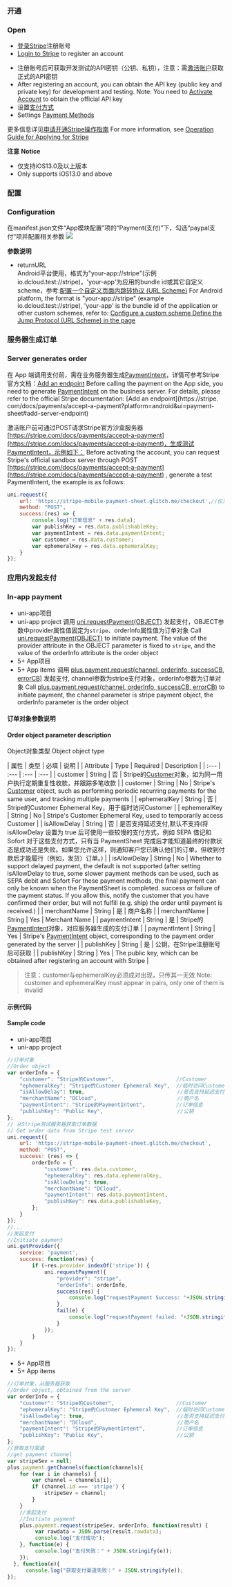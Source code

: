 ### 开通  
### Open
- [登录Stripe](https://dashboard.stripe.com/login)注册账号
- [Login to Stripe](https://dashboard.stripe.com/login) to register an account
* 注册账号后可获取开发测试的API密钥（公钥、私钥），注意：需[激活账户](https://dashboard.stripe.com/account/onboarding)获取正式的API密钥
* After registering an account, you can obtain the API key (public key and private key) for development and testing. Note: You need to [Activate Account](https://dashboard.stripe.com/account/onboarding) to obtain the official API key
* 设置[支付方式](https://dashboard.stripe.com/settings/payment_methods)
* Settings [Payment Methods](https://dashboard.stripe.com/settings/payment_methods)

更多信息详见[申请开通Stripe操作指南](https://uniapp.dcloud.io/app-payment-stripe-open)
For more information, see [Operation Guide for Applying for Stripe](https://uniapp.dcloud.io/app-payment-stripe-open)

**注意**
**Notice**
- 仅支持iOS13.0及以上版本
- Only supports iOS13.0 and above

### 配置  
### Configuration
在manifest.json文件“App模块配置”项的“Payment(支付)”下，勾选“paypal支付”项并配置相关参数
![](https://native-res.dcloud.net.cn/images/uniapp/payment/stripe_setup_manifest_info.png)

**参数说明**  
- returnURL  
Android平台使用，格式为"your-app://stripe"(示例 io.dcloud.test://stripe)，'your-app'为应用的bundle id或其它自定义scheme，参考:[配置一个自定义页面内跳转协议 (URL Scheme)](https://ask.dcloud.net.cn/article/64)
For Android platform, the format is "your-app://stripe" (example io.dcloud.test://stripe), 'your-app' is the bundle id of the application or other custom schemes, refer to: [Configure a custom scheme Define the Jump Protocol (URL Scheme) in the page](https://ask.dcloud.net.cn/article/64)


### 服务器生成订单
### Server generates order
在 App 端调用支付前，需在业务服务器生成[PaymentIntent](https://stripe.com/docs/api/payment_intents)，详情可参考Stripe官方文档：[Add an endpoint](https://stripe.com/docs/payments/accept-a-payment?platform=android&ui=payment-sheet#add-server-endpoint)
Before calling the payment on the App side, you need to generate [PaymentIntent](https://stripe.com/docs/api/payment_intents) on the business server. For details, please refer to the official Stripe documentation: [Add an endpoint](https://stripe. com/docs/payments/accept-a-payment?platform=android&ui=payment-sheet#add-server-endpoint)

激活账户前可通过POST请求Stripe官方沙盒服务器[https://stripe.com/docs/payments/accept-a-payment](https://stripe.com/docs/payments/accept-a-payment)，生成测试PaymentIntent，示例如下：
Before activating the account, you can request Stripe's official sandbox server through POST [https://stripe.com/docs/payments/accept-a-payment](https://stripe.com/docs/payments/accept-a-payment) , generate a test PaymentIntent, the example is as follows:

```  js
uni.request({
    url: 'https://stripe-mobile-payment-sheet.glitch.me/checkout',//仅为示例
    method: "POST", 
    success:(res) => {
        console.log("订单信息" + res.data);
        var publishKey = res.data.publishableKey;
        var paymentIntent = res.data.paymentIntent; 
        var customer = res.data.customer;
        var ephemeralKey = res.data.ephemeralKey;
    }
});
```


### 应用内发起支付
### In-app payment

- uni-app项目  
- uni-app project
调用 [uni.requestPayment(OBJECT)](https://uniapp.dcloud.io/api/plugins/payment?id=requestpayment) 发起支付，OBJECT参数中provider属性值固定为`stripe`、orderInfo属性值为订单对象
Call [uni.requestPayment(OBJECT)](https://uniapp.dcloud.io/api/plugins/payment?id=requestpayment) to initiate payment. The value of the provider attribute in the OBJECT parameter is fixed to `stripe`, and the value of the orderInfo attribute is the order object
- 5+ App项目  
- 5+ App items
调用 [plus.payment.request(channel, orderInfo, successCB, errorCB)](https://www.html5plus.org/doc/zh_cn/payment.html#plus.payment.request) 发起支付, channel参数为stripe支付对象，orderInfo参数为订单对象
Call [plus.payment.request(channel, orderInfo, successCB, errorCB)](https://www.html5plus.org/doc/zh_cn/payment.html#plus.payment.request) to initiate payment, the channel parameter is stripe payment object, the orderInfo parameter is the order object


#### 订单对象参数说明  
#### Order object parameter description
Object对象类型
Object object type

| 属性 | 类型 | 必填 | 说明 |
| Attribute | Type | Required | Description |
| :--- | :--- | :--- | :--- |
| customer | String | 否 | Stripe的[Customer](https://stripe.com/docs/api/customers)对象，如为同一用户执行定期重复性收款，并跟踪多笔收款 |
| customer | String | No | Stripe's [Customer](https://stripe.com/docs/api/customers) object, such as performing periodic recurring payments for the same user, and tracking multiple payments |
| ephemeralKey | String | 否 | Stripe的Customer Ephemeral Key，用于临时访问Customer |
| ephemeralKey | String | No | Stripe's Customer Ephemeral Key, used to temporarily access Customer |
| isAllowDelay | String | 否 | 是否支持延迟支付,默认不支持(将 isAllowDelay 设置为 true 后可使用一些较慢的支付方式，例如 SEPA 借记和 Sofort 对于这些支付方式，只有当 PaymentSheet 完成后才能知道最终的付款状态是成功还是失败。如果您允许这样，则通知客户您已确认他们的订单，但收到付款后才能履行（例如，发货）订单。) |
| isAllowDelay | String | No | Whether to support delayed payment, the default is not supported (after setting isAllowDelay to true, some slower payment methods can be used, such as SEPA debit and Sofort For these payment methods, the final payment can only be known when the PaymentSheet is completed. success or failure of the payment status. If you allow this, notify the customer that you have confirmed their order, but will not fulfill (e.g. ship) the order until payment is received.) |
| merchantName | String | 是 | 商户名称 |
| merchantName | String | Yes | Merchant Name |
| paymentIntent | String | 是 | Stripe的[PaymentIntent](https://stripe.com/docs/api/payment_intents)对象，对应服务器生成的支付订单 |
| paymentIntent | String | Yes | Stripe's [PaymentIntent](https://stripe.com/docs/api/payment_intents) object, corresponding to the payment order generated by the server |
| publishKey | String | 是 | 公钥，在Stripe注册账号后可获取 |
| publishKey | String | Yes | The public key, which can be obtained after registering an account with Stripe |

> 注意：customer与ephemeralKey必须成对出现，只传其一无效
> Note: customer and ephemeralKey must appear in pairs, only one of them is invalid


#### 示例代码  
#### Sample code
- uni-app项目  
- uni-app project
``` js
//订单对象
//Order object
var orderInfo = {
    "customer": "Stripe的Customer",                    //Customer
    "ephemeralKey": "Stripe的Customer Ephemeral Key",  //临时访问Customer的Key
    "isAllowDelay": true,                              //是否支持延迟支付  默认false
    "merchantName": "DCloud",                          //商户名
    "paymentIntent": "Stripe的PaymentIntent",          //订单信息
    "publishKey": "Public Key",                        //公钥
};
// 从Stripe测试服务器获取订单数据
// Get order data from Stripe test server
uni.request({
    url: 'https://stripe-mobile-payment-sheet.glitch.me/checkout',
    method: "POST",
    success: (res) => {
        orderInfo = {
            "customer": res.data.customer,
            "ephemeralKey": res.data.ephemeralKey,
            "isAllowDelay": true,
            "merchantName": "DCloud",
            "paymentIntent": res.data.paymentIntent,
            "publishKey": res.data.publishableKey,
        };
    }
});
//...
//发起支付
//Initiate payment
uni.getProvider({
    service: 'payment',
    success: function(res) {
        if (~res.provider.indexOf('stripe')) {
            uni.requestPayment({
                "provider": "stripe",
                "orderInfo": orderInfo,
                success(res) {
                    console.log("requestPayment Success: "+JSON.stringify(res));
                },
                fail(e) {
                    console.log("requestPayment failed: "+JSON.stringify(e));
                }
            });
        }
    }
});
```  

- 5+ App项目  
- 5+ App items
``` js
//订单对象，从服务器获取
//Order object, obtained from the server
var orderInfo = {
    "customer": "Stripe的Customer",                    //Customer
    "ephemeralKey": "Stripe的Customer Ephemeral Key",  //临时访问Customer的Key
    "isAllowDelay": true,                              //是否支持延迟支付  默认false
    "merchantName": "DCloud",                          //商户名
    "paymentIntent": "Stripe的PaymentIntent",          //订单信息
    "publishKey": "Public Key",                        //公钥
};
//获取支付渠道
//get payment channel
var stripeSev = null;
plus.payment.getChannels(function(channels){
    for (var i in channels) {
        var channel = channels[i];
        if (channel.id === 'stripe') {
            stripeSev = channel;
        }
    }
    //发起支付
    //Initiate payment
    plus.payment.request(stripeSev, orderInfo, function(result) {
         var rawdata = JSON.parse(result.rawdata);
         console.log("支付成功");
    }, function(e) {
         console.log("支付失败：" + JSON.stringify(e));
    });
  }, function(e){
      console.log("获取支付渠道失败：" + JSON.stringify(e));
});
```

